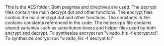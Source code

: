 This is the AES folder. Both pragmas and directives are used. 
The decrypt files contain the main decrypt dut and other functions.
The encrypt files contain the main encrypt dut and other functions.
The constants .h file contains constants referenced in the code. 
The helper.cpp file contains shared variables such as substitution boxes and helper files used by both encrypt and decrypt. 
To synthesize encrypt run "vivado_hls -f encrypt.tcl". 
To synthesize decrypt run "vivado_hls -f decrypt.tcl"